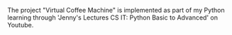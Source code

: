 The project "Virtual Coffee Machine" is implemented as part of my Python learning through 'Jenny's Lectures CS IT: Python Basic to Advanced' on Youtube.
